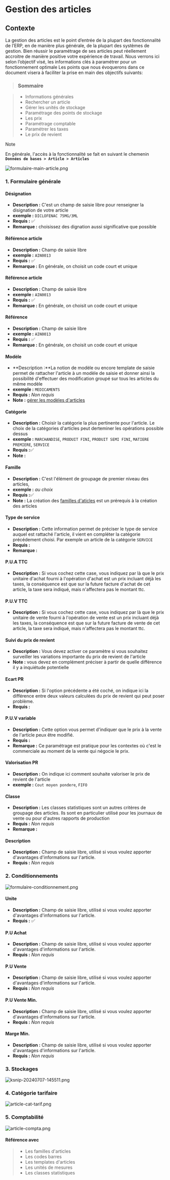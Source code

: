 # Gestion des articles

## Contexte

La gestion des articles est le point d’entrée de la plupart des fonctionnalité de l’ERP, en de manière plus générale, de la plupart des systèmes de gestion.
Bien réussir le paramétrage de ses articles peut réellement accroitre de manière positive votre expérience de travail. Nous verrons ici selon l’objectif visé, les informations clés à paramétrer pour un fonctionnement optimale
Les points que nous évoquerons dans ce document visera à faciliter la prise en main des objectifs suivants:

> ### Sommaire

> - Informations générales
> - Rechercher un article
> - Gérer les unités de stockage
> - Paramétrage des points de stockage
> - Les prix
> - Paramétrage comptable
> - Paramétrer les taxes
> - Le prix de revient

> [!NOTE]  
> En générale, l'accès à la fonctionnalité se fait en suivant le chemenin **`Données de bases > Article > Articles`**

![formulaire-main-article.png](https://i.postimg.cc/FHbndQ18/formulaire-main-article.png)

### 1. Formulaire générale

#### **Désignation**

- **Description :** C'est un champ de saisie libre pour renseigner la disignation de votre article
- **exemple :** `DICLOFENAC 75MG/3ML`
- **Requis :** ✅
- **Remarque :** choisissez des dignation aussi significative que possible

#### **Référence article**

- **Description :** Champ de saisie libre
- **exemple :** `AIN0013`
- **Requis :** ✅
- **Remarque :** En générale, on choisit un code court et unique

#### **Référence article**

- **Description :** Champ de saisie libre
- **exemple :** `AIN0013`
- **Requis :** ✅
- **Remarque :** En générale, on choisit un code court et unique

#### **Référence**

- **Description :** Champ de saisie libre
- **exemple :** `AIN0013`
- **Requis :** ✅
- **Remarque :** En générale, on choisit un code court et unique

#### **Modèle**

- **Description :**La notion de modèle ou encore template de saisie permet de rattacher l'article à un modèle de saisie et donner ainsi la possibilité d'effectuer des modification groupé sur tous les articles du même modèle
- **exemple :** `MEDICAMENTS`
- **Requis :** _Non requis_
- **Note :** [gérer les modèles d'articles](modele_article?path=donnee-de-base/modele_article.md)

#### **Catégorie**

- **Description :** Choisir la catégorie la plus pertinente pour l'article. Le choix de la catégories d'articles peut derteminer les opérations possible dessus
- **exemple :** `MARCHANDISE`, `PRODUIT FINI`, `PRODUIT SEMI FINI`, `MATIERE PREMIERE`, `SERVICE`
- **Requis :**✅
- **Note :**

#### **Famille**

- **Description :** C'est l'élément de groupage de premier niveau des articles,
- **exemple :** _au choix_
- **Requis :**✅
- **Note :** La création des [familles d'aticles](famille_article?path=donnee-de-base/famille-d-article.md) est un prérequis à la création des articles

#### **Type de service**

- **Description :** Cette information permet de préciser le type de service auquel est rattaché l'article, il vient en compléter la catégorie précédement choisi. Par exemple un article de la catégorie `SERVICE`
- **Requis :**
- **Remarque :**

#### **P.U.A TTC**

- **Description :** Si vous cochez cette case, vous indiquez par là que le prix unitaire d'achat fourni à l'opération d'achat est un prix incluant déjà les taxes, la conséquence est que sur la future facture d'achat de cet article, la taxe sera indiqué, mais n'affectera pas le montant ttc.

#### **P.U.V TTC**

- **Description :** Si vous cochez cette case, vous indiquez par là que le prix unitaire de vente fourni à l'opération de vente est un prix incluant déjà les taxes, la conséquence est que sur la future facture de vente de cet article, la taxe sera indiqué, mais n'affectera pas le montant ttc.

#### **Suivi du prix de revient**

- **Description :** Vous devez activer ce paramètre si vous souhaitez surveiller les variations importante du prix de revient de l'article
- **Note :** vous devez en complément préciser à partir de quelle différence il y a inquiétude potentielle

#### **Ecart PR**

- **Description :** Si l'option précédente a été coché, on indique ici la différence entre deux valeurs calculées du prix de revient qui peut poser problème.
- **Requis :**

#### **P.U.V variable**

- **Description :** Cette option vous permet d'indiquer que le prix à la vente de l'article peux être modifié.
- **Requis :**
- **Remarque :** Ce paramétrage est pratique pour les contextes où c'est le commerciale au moment de la vente qui négocie le prix.

#### **Valorisation PR**

- **Description :** On indique ici comment souhaite valoriser le prix de revient de l'article
- **exemple :** `Cout moyen pondere`, `FIFO`

#### **Classe**

- **Description :** Les classes statistiques sont un autres critères de groupage des articles. Ils sont en particulier utilisé pour les journaux de vente ou pour d'autres rapports de production
- **Requis :** _Non requis_
- **Remarque :**

#### **Description**

- **Description :** Champ de saisie libre, utilisé si vous voulez apporter d'avantages d'informations sur l'article.
- **Requis :** _Non requis_

### 2. Conditionnements

![formulaire-conditionnement.png](https://i.postimg.cc/zX6V5rpZ/formulaire-conditionnement.png)

#### **Unite**

- **Description :** Champ de saisie libre, utilisé si vous voulez apporter d'avantages d'informations sur l'article.
- **Requis :** ✅

#### **P.U Achat**

- **Description :** Champ de saisie libre, utilisé si vous voulez apporter d'avantages d'informations sur l'article.
- **Requis :** _Non requis_

#### **P.U Vente**

- **Description :** Champ de saisie libre, utilisé si vous voulez apporter d'avantages d'informations sur l'article.
- **Requis :** _Non requis_

#### **P.U Vente Min.**

- **Description :** Champ de saisie libre, utilisé si vous voulez apporter d'avantages d'informations sur l'article.
- **Requis :** _Non requis_

#### **Marge Min.**

- **Description :** Champ de saisie libre, utilisé si vous voulez apporter d'avantages d'informations sur l'article.
- **Requis :** _Non requis_

### 3. Stockages

![ksnip-20240707-145511.png](https://i.postimg.cc/HsM9Ht56/ksnip-20240707-145511.png)

### 4. Catégorie tarifaire

![article-cat-tarif.png](https://i.postimg.cc/CMXdj08P/article-cat-tarif.png)

### 5. Comptabilité

![article-compta.png](https://i.postimg.cc/G2LkYCZg/article-compta.png)

#### Référence avec

> - Les familles d'articles
> - Les codes barres
> - Les templates d'articles
> - Les unités de mesures
> - Les classes statistiques
